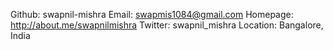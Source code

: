 Github:   swapnil-mishra
Email:    swapmis1084@gmail.com
Homepage: http://about.me/swapnilmishra
Twitter: swapnil_mishra
Location: Bangalore, India